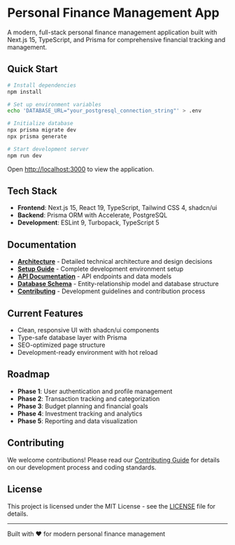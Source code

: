 # Personal Finance Management App

A modern, full-stack personal finance management application built with Next.js 15, TypeScript, and Prisma for comprehensive financial tracking and management.

## Quick Start

```bash
# Install dependencies
npm install

# Set up environment variables
echo 'DATABASE_URL="your_postgresql_connection_string"' > .env

# Initialize database
npx prisma migrate dev
npx prisma generate

# Start development server
npm run dev
```

Open [http://localhost:3000](http://localhost:3000) to view the application.

## Tech Stack

- **Frontend**: Next.js 15, React 19, TypeScript, Tailwind CSS 4, shadcn/ui
- **Backend**: Prisma ORM with Accelerate, PostgreSQL
- **Development**: ESLint 9, Turbopack, TypeScript 5

## Documentation

- **[Architecture](./docs/ARCHITECTURE.md)** - Detailed technical architecture and design decisions
- **[Setup Guide](./docs/SETUP.md)** - Complete development environment setup
- **[API Documentation](./docs/API.md)** - API endpoints and data models
- **[Database Schema](./docs/DATABASE.md)** - Entity-relationship model and database structure
- **[Contributing](./docs/CONTRIBUTING.md)** - Development guidelines and contribution process

## Current Features

- Clean, responsive UI with shadcn/ui components
- Type-safe database layer with Prisma
- SEO-optimized page structure
- Development-ready environment with hot reload

## Roadmap

- **Phase 1**: User authentication and profile management
- **Phase 2**: Transaction tracking and categorization
- **Phase 3**: Budget planning and financial goals
- **Phase 4**: Investment tracking and analytics
- **Phase 5**: Reporting and data visualization

## Contributing

We welcome contributions! Please read our [Contributing Guide](./docs/CONTRIBUTING.md) for details on our development process and coding standards.

## License

This project is licensed under the MIT License - see the [LICENSE](LICENSE) file for details.

---

Built with ❤️ for modern personal finance management
